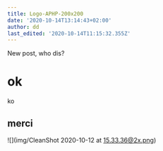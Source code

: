 ```yaml
---
title: Logo-APHP-200x200
date: '2020-10-14T13:14:43+02:00'
author: dd
last_edited: '2020-10-14T11:15:32.355Z'
---
```

New post, who dis?

# ok

ko

## merci

![](img/CleanShot 2020-10-12 at 15.33.36@2x.png)